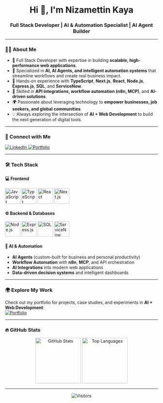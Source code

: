 <h1 align="center">Hi 👋, I'm Nizamettin Kaya</h1>
<h3 align="center">Full Stack Developer | AI & Automation Specialist | AI Agent Builder</h3>

---

### 👨‍💻 About Me
- 🚀 Full Stack Developer with expertise in building **scalable, high-performance web applications**.  
- 🤖 Specialized in **AI, AI Agents, and intelligent automation systems** that streamline workflows and create real business impact.  
- 🧩 Hands-on experience with **TypeScript**, **Next.js**, **React**, **Node.js**, **Express.js**, **SQL**, and **ServiceNow**.  
- 🔗 Skilled in **API integrations, workflow automation (n8n, MCP)**, and **AI-driven solutions**.  
- 🌍 Passionate about leveraging technology to **empower businesses, job seekers, and global communities**.  
- 💡 Always exploring the intersection of **AI + Web Development** to build the next generation of digital tools.  

---

### 💼 Connect with Me
<a href="https://www.linkedin.com/in/nizamettinkaya" target="_blank">
  <img src="https://img.shields.io/badge/-LinkedIn-%230077B5?style=for-the-badge&logo=linkedin&logoColor=white" alt="LinkedIn">
</a>
<a href="https://nizamettinkaya.github.io/My-Portfolio/#home" target="_blank">
  <img src="https://img.shields.io/badge/-Portfolio-%23ff5722?style=for-the-badge&logo=Google-Chrome&logoColor=white" alt="Portfolio">
</a>

---

### 🛠️ Tech Stack

#### 💻 Frontend
<a href="#"><img src="https://cdn.icon-icons.com/icons2/2415/PNG/512/javascript_original_logo_icon_146455.png" alt="JavaScript" height="50"/></a>
<a href="#"><img src="https://cdn.icon-icons.com/icons2/2415/PNG/512/typescript_original_logo_icon_146317.png" alt="TypeScript" height="50"/></a>
<a href="#"><img src="https://cdn.icon-icons.com/icons2/2415/PNG/512/react_original_wordmark_logo_icon_146375.png" alt="React" height="50"/></a>
<a href="#"><img src="https://cdn.icon-icons.com/icons2/2699/PNG/512/nextjs_logo_icon_169524.png" alt="Next.js" height="50"/></a>

#### ⚙️ Backend & Databases
<a href="#"><img src="https://cdn.icon-icons.com/icons2/2699/PNG/512/nodejs_logo_icon_169922.png" alt="Node.js" height="50"/></a>
<a href="#"><img src="https://cdn.icon-icons.com/icons2/2699/PNG/512/expressjs_logo_icon_169847.png" alt="Express.js" height="50"/></a>
<a href="#"><img src="https://cdn.icon-icons.com/icons2/2107/PNG/512/file_type_sql_icon_130152.png" alt="SQL" height="50"/></a>
<a href="#"><img src="https://developer.servicenow.com/devportal/img/favicons/android-chrome-512x512.png" alt="ServiceNow" height="50"/></a>

#### 🤖 AI & Automation
- **AI Agents** (custom-built for business and personal productivity)  
- **Workflow Automation** with **n8n**, **MCP**, and API orchestration  
- **AI Integrations** into modern web applications  
- **Data-driven decision systems** and intelligent dashboards  

---

### 🌍 Explore My Work
Check out my portfolio for projects, case studies, and experiments in **AI + Web Development**:  
<a href="https://nizamettinkaya.github.io/My-Portfolio/#home" target="_blank">
  <img src="https://img.shields.io/badge/-Visit%20My%20Portfolio-%23ff5722?style=for-the-badge&logo=Google-Chrome&logoColor=white" alt="Portfolio">
</a>

---

### 🔥 GitHub Stats
<p align="center">
  <img src="https://github-readme-stats.vercel.app/api?username=nizamettinkaya&show_icons=true&theme=radical" alt="GitHub Stats" height="150"/>
  <img src="https://github-readme-stats.vercel.app/api/top-langs/?username=nizamettinkaya&layout=compact&theme=radical" alt="Top Languages" height="150"/>
</p>

---

<p align="center">
  <img src="https://visitor-badge.laobi.icu/badge?page_id=nizamettinkaya" alt="Visitors">
</p>
